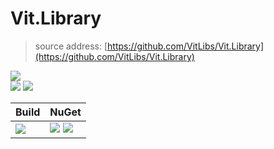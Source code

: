 ﻿
# Vit.Library
> source address: [https://github.com/VitLibs/Vit.Library](https://github.com/VitLibs/Vit.Library)    

![](https://img.shields.io/github/license/VitLibs/Vit.Library.svg)  
![](https://img.shields.io/github/repo-size/VitLibs/Vit.Library.svg)  ![](https://img.shields.io/github/last-commit/VitLibs/Vit.Library.svg)  
 

| Build | NuGet |
| -------- | -------- |
|![](https://github.com/VitLibs/Vit.Library/workflows/ki_devops3/badge.svg) | [![](https://img.shields.io/nuget/v/Vit.Excel.svg)](https://www.nuget.org/packages/Vit.Excel) ![](https://img.shields.io/nuget/dt/Vit.Excel.svg) |



